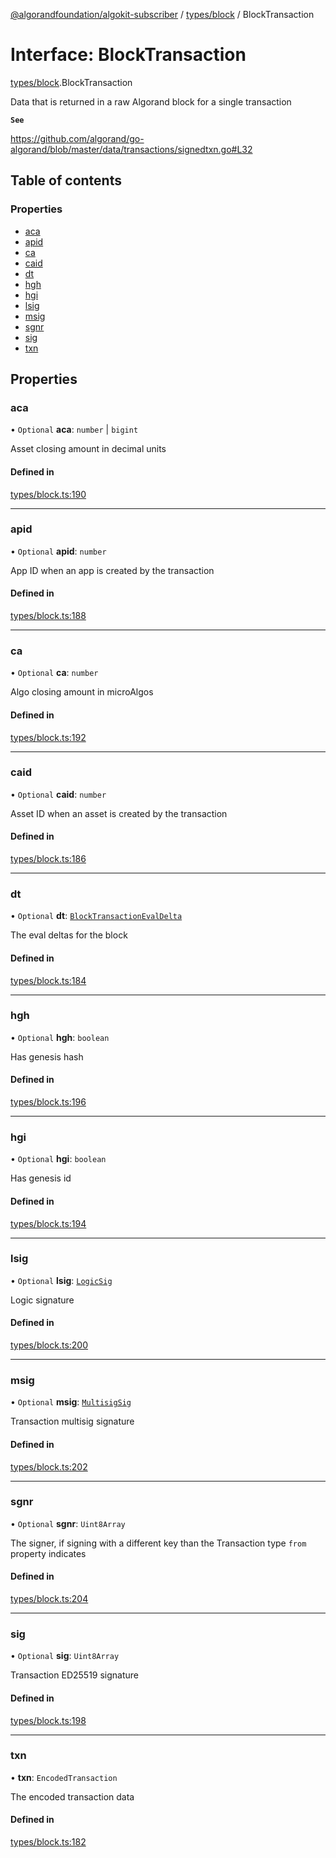 [@algorandfoundation/algokit-subscriber](../README.md) / [types/block](../modules/types_block.md) / BlockTransaction

# Interface: BlockTransaction

[types/block](../modules/types_block.md).BlockTransaction

Data that is returned in a raw Algorand block for a single transaction

**`See`**

https://github.com/algorand/go-algorand/blob/master/data/transactions/signedtxn.go#L32

## Table of contents

### Properties

- [aca](types_block.BlockTransaction.md#aca)
- [apid](types_block.BlockTransaction.md#apid)
- [ca](types_block.BlockTransaction.md#ca)
- [caid](types_block.BlockTransaction.md#caid)
- [dt](types_block.BlockTransaction.md#dt)
- [hgh](types_block.BlockTransaction.md#hgh)
- [hgi](types_block.BlockTransaction.md#hgi)
- [lsig](types_block.BlockTransaction.md#lsig)
- [msig](types_block.BlockTransaction.md#msig)
- [sgnr](types_block.BlockTransaction.md#sgnr)
- [sig](types_block.BlockTransaction.md#sig)
- [txn](types_block.BlockTransaction.md#txn)

## Properties

### aca

• `Optional` **aca**: `number` \| `bigint`

Asset closing amount in decimal units

#### Defined in

[types/block.ts:190](https://github.com/algorandfoundation/algokit-subscriber-ts/blob/main/src/types/block.ts#L190)

---

### apid

• `Optional` **apid**: `number`

App ID when an app is created by the transaction

#### Defined in

[types/block.ts:188](https://github.com/algorandfoundation/algokit-subscriber-ts/blob/main/src/types/block.ts#L188)

---

### ca

• `Optional` **ca**: `number`

Algo closing amount in microAlgos

#### Defined in

[types/block.ts:192](https://github.com/algorandfoundation/algokit-subscriber-ts/blob/main/src/types/block.ts#L192)

---

### caid

• `Optional` **caid**: `number`

Asset ID when an asset is created by the transaction

#### Defined in

[types/block.ts:186](https://github.com/algorandfoundation/algokit-subscriber-ts/blob/main/src/types/block.ts#L186)

---

### dt

• `Optional` **dt**: [`BlockTransactionEvalDelta`](types_block.BlockTransactionEvalDelta.md)

The eval deltas for the block

#### Defined in

[types/block.ts:184](https://github.com/algorandfoundation/algokit-subscriber-ts/blob/main/src/types/block.ts#L184)

---

### hgh

• `Optional` **hgh**: `boolean`

Has genesis hash

#### Defined in

[types/block.ts:196](https://github.com/algorandfoundation/algokit-subscriber-ts/blob/main/src/types/block.ts#L196)

---

### hgi

• `Optional` **hgi**: `boolean`

Has genesis id

#### Defined in

[types/block.ts:194](https://github.com/algorandfoundation/algokit-subscriber-ts/blob/main/src/types/block.ts#L194)

---

### lsig

• `Optional` **lsig**: [`LogicSig`](types_block.LogicSig.md)

Logic signature

#### Defined in

[types/block.ts:200](https://github.com/algorandfoundation/algokit-subscriber-ts/blob/main/src/types/block.ts#L200)

---

### msig

• `Optional` **msig**: [`MultisigSig`](types_block.MultisigSig.md)

Transaction multisig signature

#### Defined in

[types/block.ts:202](https://github.com/algorandfoundation/algokit-subscriber-ts/blob/main/src/types/block.ts#L202)

---

### sgnr

• `Optional` **sgnr**: `Uint8Array`

The signer, if signing with a different key than the Transaction type `from` property indicates

#### Defined in

[types/block.ts:204](https://github.com/algorandfoundation/algokit-subscriber-ts/blob/main/src/types/block.ts#L204)

---

### sig

• `Optional` **sig**: `Uint8Array`

Transaction ED25519 signature

#### Defined in

[types/block.ts:198](https://github.com/algorandfoundation/algokit-subscriber-ts/blob/main/src/types/block.ts#L198)

---

### txn

• **txn**: `EncodedTransaction`

The encoded transaction data

#### Defined in

[types/block.ts:182](https://github.com/algorandfoundation/algokit-subscriber-ts/blob/main/src/types/block.ts#L182)
